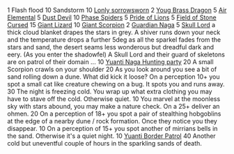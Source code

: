 1 Flash flood
10 Sandstorm
10 [Lonly sorrowsworn](https://www.dndbeyond.com/monsters/2560862-lonely-sorrowsworn)
2 [Youg Brass Dragon](https://www.dndbeyond.com/monsters/17069-young-brass-dragon)
5 [Air Elemental](https://www.dndbeyond.com/monsters/16774-air-elemental)
5 [Dust Devil](https://www.dndbeyond.com/monsters/804867-dust-devil)
10 [Phase Spiders](https://www.dndbeyond.com/monsters/16978-phase-spider)
5 [Pride of Lions](https://www.dndbeyond.com/monsters/16944-lion)
5 [Field of Stone Cursed](https://www.dndbeyond.com/monsters/2560930-stone-cursed)
15 [Giant Lizard](https://www.dndbeyond.com/monsters/16887-giant-lizard)
10 [Giant Scorpion](https://www.dndbeyond.com/monsters/16892-giant-scorpion)
2 [Guardian Naga](https://www.dndbeyond.com/monsters/16916-guardian-naga) 
5 [Skull Lord](https://www.dndbeyond.com/monsters/2560917-skull-lord) a thick cloud blanket drapes the stars in grey. A shiver runs down your neck and the temperature drops a further 5deg as all the sparkel fades from the stars and sand, the desert seams less wonderous but dreadful dark and eery. (As you enter the shadowfel) A Skull Lord and their guard of skeletons are on patrol of their domain ...
10 [Yuanti Naga Hunting party](https://www.dndbeyond.com/encounters/f8afbcb9-2274-4350-a931-0a67cf95b8b0)
20 A small Scorpion crawls on your shoulder
20 As you look around you see a bit of sand rolling down a dune. What did kick it loose? On a perception 10+ you spot a small cat like creature chewing on a bug. It spots you and runs away.
30 The night is freezing cold. You wrap up what extra clothing you may have to stave off the cold. Otherwise quiet.
10 You marvel at the moonless sky with stars abound, you may make a nature check. On a 25+ deliver an ohmen.
20 On a perception of 18+ you spot a pair of stealthing hobgoblins at the edge of a nearby dune / rock formation. Once they notice you they disappear.
10 On a perception of 15+ you spot another of mirrians bells in the sand. Otherwise it's a quiet night.
10 [Yuanti Border Patrol](https://www.dndbeyond.com/encounters/c59b3c93-3dcc-41e9-be3a-deff4f313824)
40 Another cold but uneventful couple of hours in the sparkling sands of death.
